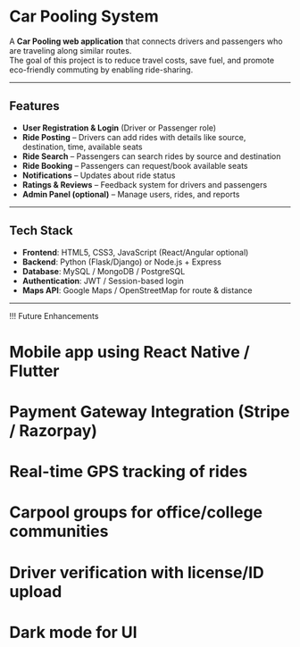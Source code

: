 #  Car Pooling System

A **Car Pooling web application** that connects drivers and passengers who are traveling along similar routes.  
The goal of this project is to reduce travel costs, save fuel, and promote eco-friendly commuting by enabling ride-sharing.

---

##  Features

-  **User Registration & Login** (Driver or Passenger role)
-  **Ride Posting** – Drivers can add rides with details like source, destination, time, available seats
-  **Ride Search** – Passengers can search rides by source and destination
-  **Ride Booking** – Passengers can request/book available seats
-  **Notifications** – Updates about ride status
-  **Ratings & Reviews** – Feedback system for drivers and passengers
-  **Admin Panel (optional)** – Manage users, rides, and reports

---

##  Tech Stack

- **Frontend**: HTML5, CSS3, JavaScript (React/Angular optional)  
- **Backend**: Python (Flask/Django) or Node.js + Express  
- **Database**: MySQL / MongoDB / PostgreSQL  
- **Authentication**: JWT / Session-based login  
- **Maps API**: Google Maps / OpenStreetMap for route & distance  

---


 !!!  Future Enhancements
# Mobile app using React Native / Flutter
# Payment Gateway Integration (Stripe / Razorpay)
# Real-time GPS tracking of rides
# Carpool groups for office/college communities
# Driver verification with license/ID upload
# Dark mode for UI
